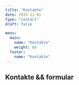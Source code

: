 ```yaml
---
title: "Kontakte"
date: 2019-11-01
type: "contact"
draft: false

menu:
  main:
    name: "Kontakte"
    weight: 60
  footer:
    name: "Kontakte"
---
```


## Kontakte && formular